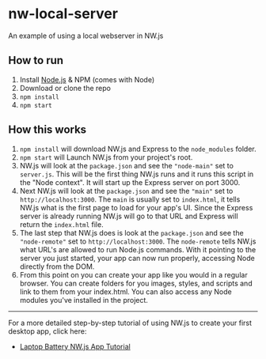 # nw-local-server

An example of using a local webserver in NW.js

## How to run

1. Install [Node.js](http://nodejs.org) & NPM (comes with Node)
1. Download or clone the repo
1. `npm install`
1. `npm start`

## How this works

1. `npm install` will download NW.js and Express to the `node_modules` folder.
1. `npm start` will Launch NW.js from your project's root.
1. NW.js will look at the `package.json` and see the `"node-main"` set to `server.js`. This will be the first thing NW.js runs and it runs this script in the "Node context". It will start up the Express server on port 3000.
1. Next NW.js will look at the `package.json` and see the `"main"` set to `http://localhost:3000`. The `main` is usually set to `index.html`, it tells NW.js what is the first page to load for your app's UI. Since the Express server is already running NW.js will go to that URL and Express will return the `index.html` file.
1. The last step that NW.js does is look at the `package.json` and see the `"node-remote"` set to `http://localhost:3000`. The `node-remote` tells NW.js what URL's are allowed to run Node.js commands. With it pointing to the server you just started, your app can now run properly, accessing Node directly from the DOM.
1. From this point on you can create your app like you would in a regular browser. You can create folders for you images, styles, and scripts and link to them from your index.html. You can also access any Node modules you've installed in the project.

* * *

For a more detailed step-by-step tutorial of using NW.js to create your first desktop app, click here:

* [Laptop Battery NW.js App Tutorial](https://gitlab.com/TheJaredWilcurt/battery-app-workshop)
